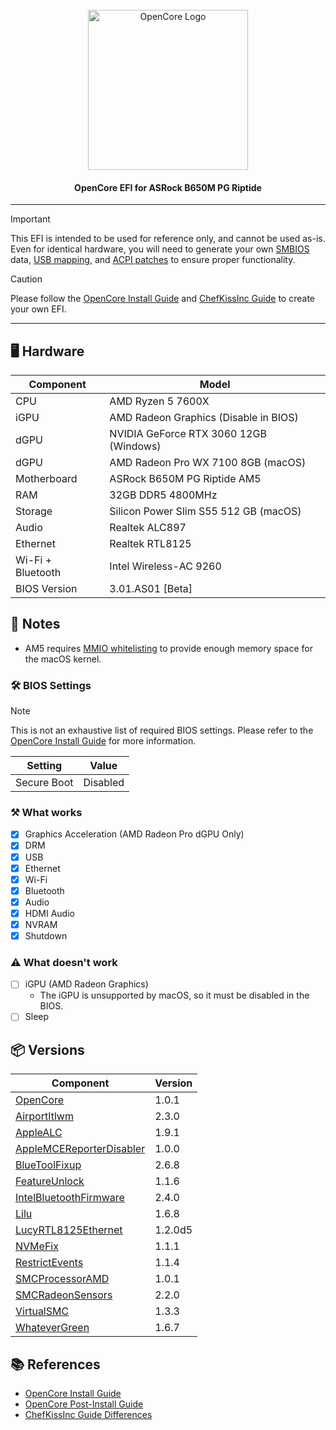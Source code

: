 <br />
<div align=center>
    <div align="center">
        <img src="https://github.com/acidanthera/OpenCorePkg/raw/master/Docs/Logos/OpenCore_with_text_Large.png" alt="OpenCore Logo" width="256"/>
    </div>
  <h4>OpenCore EFI for ASRock B650M PG Riptide</a></h4>
</div>

___

> [!IMPORTANT]  
> This EFI is intended to be used for reference only, and cannot be used as-is. Even for identical hardware, you will need to generate your own [SMBIOS](https://dortania.github.io/OpenCore-Install-Guide/AMD/zen.html#platforminfo) data, [USB mapping](https://dortania.github.io/OpenCore-Post-Install/usb/), and [ACPI patches](https://chefkissinc.github.io/guides/hackintosh/gathering-files/acpi/#generating-the-ssdts) to ensure proper functionality.

> [!CAUTION]
> Please follow the [OpenCore Install Guide](https://dortania.github.io/OpenCore-Install-Guide/) and [ChefKissInc Guide](https://chefkissinc.github.io/guides/hackintosh/) to create your own EFI.

___

## 🖥️ Hardware

| Component         | Model                                  |
| ----------------- | -------------------------------------- |
| CPU               | AMD Ryzen 5 7600X                      |
| iGPU              | AMD Radeon Graphics (Disable in BIOS)  |
| dGPU              | NVIDIA GeForce RTX 3060 12GB (Windows) |
| dGPU              | AMD Radeon Pro WX 7100 8GB (macOS)     |
| Motherboard       | ASRock B650M PG Riptide AM5            |
| RAM               | 32GB DDR5 4800MHz                      |
| Storage           | Silicon Power Slim S55 512 GB (macOS)  |
| Audio             | Realtek ALC897                         |
| Ethernet          | Realtek RTL8125                        |
| Wi-Fi + Bluetooth | Intel Wireless-AC 9260                 |
| BIOS Version      | 3.01.AS01 [Beta]                       |

## 📝 Notes

- AM5 requires [MMIO whitelisting](https://dortania.github.io/OpenCore-Install-Guide/extras/kaslr-fix.html#using-devirtualisemmio) to provide enough memory space for the macOS kernel.

### 🛠️ BIOS Settings

> [!NOTE]
> This is not an exhaustive list of required BIOS settings. Please refer to the [OpenCore Install Guide](https://dortania.github.io/OpenCore-Install-Guide/AMD/zen.html#amd-bios-settings) for more information.

| Setting     | Value    |
| ----------- | -------- |
| Secure Boot | Disabled |

### ⚒️ What works

- [x] Graphics Acceleration (AMD Radeon Pro dGPU Only)
- [x] DRM
- [x] USB
- [x] Ethernet
- [X] Wi-Fi
- [x] Bluetooth
- [x] Audio
- [x] HDMI Audio
- [x] NVRAM
- [x] Shutdown

### ⚠️ What doesn't work

- [ ] iGPU (AMD Radeon Graphics)
  - The iGPU is unsupported by macOS, so it must be disabled in the BIOS.
- [ ] Sleep

## 📦 Versions

| Component                                                                                                             | Version |
| --------------------------------------------------------------------------------------------------------------------- | ------- |
| [OpenCore](https://github.com/acidanthera/OpenCorePkg/)                                                               | 1.0.1   |
| [AirportItlwm](https://github.com/OpenIntelWireless/itlwm/)                                                           | 2.3.0   |
| [AppleALC](https://github.com/acidanthera/AppleALC)                                                                   | 1.9.1   |
| [AppleMCEReporterDisabler](https://github.com/acidanthera/bugtracker/files/3703498/AppleMCEReporterDisabler.kext.zip) | 1.0.0   |
| [BlueToolFixup](https://github.com/acidanthera/BrcmPatchRAM)                                                          | 2.6.8   |
| [FeatureUnlock](https://github.com/acidanthera/FeatureUnlock/)                                                        | 1.1.6   |
| [IntelBluetoothFirmware](https://github.com/OpenIntelWireless/IntelBluetoothFirmware/)                                | 2.4.0   |
| [Lilu](https://github.com/acidanthera/Lilu)                                                                           | 1.6.8   |
| [LucyRTL8125Ethernet](https://github.com/Mieze/LucyRTL8125Ethernet)                                                   | 1.2.0d5 |
| [NVMeFix](https://github.com/acidanthera/NVMeFix)                                                                     | 1.1.1   |
| [RestrictEvents](https://github.com/acidanthera/RestrictEvents)                                                       | 1.1.4   |
| [SMCProcessorAMD](https://github.com/Lorys89/SMCProcessorAMD)                                                         | 1.0.1   |
| [SMCRadeonSensors](https://github.com/ChefKissInc/SMCRadeonSensors)                                                   | 2.2.0   |
| [VirtualSMC](https://github.com/acidanthera/VirtualSMC)                                                               | 1.3.3   |
| [WhateverGreen](https://github.com/acidanthera/WhateverGreen)                                                         | 1.6.7   |

## 📚 References

- [OpenCore Install Guide](https://dortania.github.io/OpenCore-Install-Guide/)
- [OpenCore Post-Install Guide](https://dortania.github.io/OpenCore-Post-Install/)
- [ChefKissInc Guide Differences](https://github.com/ChefKissInc/ChefKissInc.github.io/blob/5fb9b8f8aee751f0000a05dc5c15f318f9170e44/content/0.guide/1.guide-differences.md)
